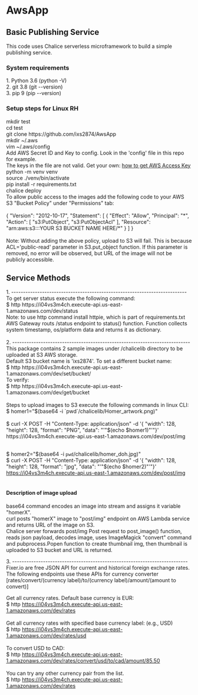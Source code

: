 # AwsApp
<h2>Basic Publishing Service</h2>
This code uses Chalice serverless microframework to build a simple publishing service. 

<h3> System requirements </h3>
<p> 
1. Python 3.6  (python -V)<br>
2. git 3.8 (git --version)<br>
3. pip 9 (pip --version)<br>
</p>
<h3> Setup steps for Linux RH</h3>
<p>
mkdir test<br>
cd test<br>
git clone https://github.com/ixs2874/AwsApp <br>
mkdir ~/.aws<br>
vim ~/.aws/config<br>
Add AWS Secret ID and Key to config. Look in the 'config' file in this repo for example. <br>
The keys in the file are not valid.  Get your own: <a href="http://docs.aws.amazon.com/toolkit-for-eclipse/v1/user-guide/setup-credentials.html"> how to get AWS Access Key </a><br>
python -m venv venv<br>
source ./venv/bin/activate<br>
pip install -r requirements.txt<br>
chalice deploy<br>
To allow public access to the images add the following code to your AWS S3 "Bucket Policy" under "Permissions" tab: <br><br>
{
    "Version": "2012-10-17",
    "Statement": [
        {
            "Effect": "Allow",
            "Principal": "*",
            "Action": [
                "s3:PutObject",
                "s3:PutObjectAcl"
            ],
            "Resource": "arn:aws:s3:::YOUR S3 BUCKET NAME HERE/*"
        }
    ]
}<br><br>
Note: Without adding the above policy, upload to S3 will fail. This is because ACL='public-read' parameter in S3.put_object function. If this parameter is removed, no error will be observed, but URL of the image will not be publicly accessible.<br>
</p>

<h2> Service Methods</h2>
1. --------------------------------------------------------------------------<br>
To get server status execute the following command:<br>
$ http https://i04vs3m4ch.execute-api.us-east-1.amazonaws.com/dev/status<br>
Note: to use http command install httpie, which is part of requirements.txt<br>
AWS Gateway routs /status endpoint to status() function. Function collects system timestamp, os/platform data and returns it as dictionary.<br><br>
2. ---------------------------------------------------------------------------<br>
This package contains 2 sample images under /chalicelib directory to be uploaded at S3 AWS storage.<br> 
Default S3 bucket name is 'ixs2874'. To set a different bucket name:<br>
$ http https://i04vs3m4ch.execute-api.us-east-1.amazonaws.com/dev/set/bucket/<your bucket name> <br>
To verify: <br>
$ http https://i04vs3m4ch.execute-api.us-east-1.amazonaws.com/dev/get/bucket<br><br>
Steps to upload images to S3 execute the following commands in linux CLI:<br>
$ homer1="$(base64 -i `pwd`/chalicelib/Homer_artwork.png)"<br><br>
$ curl -X POST -H "Content-Type: application/json" -d '{ "width": 128, "height": 128, "format": "PNG", "data": "'"$(echo $homer1)"'"}' https://i04vs3m4ch.execute-api.us-east-1.amazonaws.com/dev/post/img<br><br>

$ homer2="$(base64 -i `pwd`/chalicelib/homer_doh.jpg)"<br>
$ curl -X POST -H "Content-Type: application/json" -d '{ "width": 128, "height": 128, "format": "jpg", "data": "'"$(echo $homer2)"'"}' https://i04vs3m4ch.execute-api.us-east-1.amazonaws.com/dev/post/img<br><br>
<h4>Description of image upload</h4>
<p>
base64 command encodes an image into stream and assigns it variable "homerX".<br>
curl posts "homerX" image to "post/img" endpoint on AWS Lambda service and returns URL of the image on S3.<br>
Chalice server forwards post/img Post request to post_image() function, reads json payload, decodes image, uses ImageMagick "convert" command and pubprocess.Popen function to create thumbnail img, then thumbnail is uploaded to S3 bucket and URL is returned.<br>
</p>
3. --------------------------------------------------------------------------<br>
Fixer.io are free JSON API for current and historical foreign exchange rates. <br>
The following endpoints use these APIs for currency converter [rates/convert/(currency label)/to/(currency label)/amount/(amount to convert)] <br>

Get all currency rates. Default base currency is EUR:<br>
$ http https://i04vs3m4ch.execute-api.us-east-1.amazonaws.com/dev/rates <br><br>
Get all currency rates with specified base currency label: (e.g., USD) <br>
$ http https://i04vs3m4ch.execute-api.us-east-1.amazonaws.com/dev/rates/usd <br><br>
To convert USD to CAD: <br>
$ http https://i04vs3m4ch.execute-api.us-east-1.amazonaws.com/dev/rates/convert/usd/to/cad/amount/85.50<br><br>
You can try any other currency pair from the list.<br>
$ http https://i04vs3m4ch.execute-api.us-east-1.amazonaws.com/dev/rates


